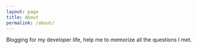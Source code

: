 ```yaml
---
layout: page
title: About
permalink: /about/
---
```


Blogging for my developer life, help me to memorize all the questions I met. 